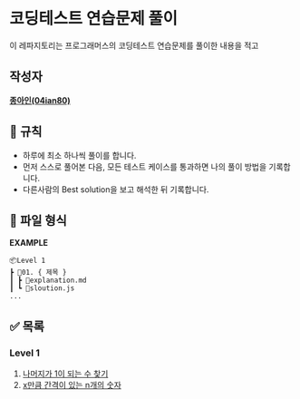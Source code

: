 # 코딩테스트 연습문제 풀이
이 레파지토리는 프로그래머스의 코딩테스트 연습문제를 풀이한 내용을 적고

## 작성자
<a href="https://github.com/04ian80"><strong>종아인\(04ian80\)</strong></a>

## 📏 규칙

- 하루에 최소 하나씩 풀이를 합니다.
- 먼저 스스로 풀어본 다음, 모든 테스트 케이스를 통과하면 나의 풀이 방법을 기록합니다.
- 다른사람의 Best solution을 보고 해석한 뒤 기록합니다.

## 📜 파일 형식

**EXAMPLE**

```
📦Level 1
┣ 📂01. { 제목 }
┃ ┣ 📜explanation.md
┃ ┗ 📜sloution.js
...
```

## ✅ 목록

### Level 1

1.  [나머지가 1이 되는 수 찾기](https://github.com/04ian80/algorithm-javascript/tree/main/Level%201/01.%20나머지가%201이%20되는%20수%20찾기)
2.  [x만큼 간격이 있는 n개의 숫자](https://github.com/04ian80/algorithm-javascript/tree/main/Level%201/02.%20x%20만큼%20간격이%20있는%20n개의%20숫자)
